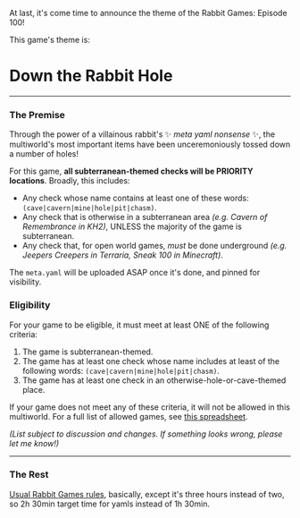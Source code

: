 At last, it's come time to announce the theme of the Rabbit Games: Episode 100!


This game's theme is:
# Down the Rabbit Hole
** **

### __The Premise__

Through the power of a villainous rabbit's :sparkles: _meta yaml nonsense_ :sparkles:, the multiworld's most important items have been unceremoniously tossed down a number of holes! 

For this game, **all subterranean-themed checks will be PRIORITY locations**. Broadly, this includes:
- Any check whose name contains at least one of these words: `(cave|cavern|mine|hole|pit|chasm)`.
- Any check that is otherwise in a subterranean area _(e.g. Cavern of Remembrance in KH2)_, UNLESS the majority of the game is subterranean.
- Any check that, for open world games, _must_ be done underground _(e.g. Jeepers Creepers in Terraria, Sneak 100 in Minecraft)_.

The `meta.yaml` will be uploaded ASAP once it's done, and pinned for visibility.

### __Eligibility__

For your game to be eligible, it must meet at least ONE of the following criteria:
1. The game is subterranean-themed.
2. The game has at least one check whose name includes at least of the following words: `(cave|cavern|mine|hole|pit|chasm)`.
3. The game has at least one check in an otherwise-hole-or-cave-themed place.

If your game does not meet any of these criteria, it will not be allowed in this multiworld. For a full list of allowed games, see [this spreadsheet](<https://docs.google.com/spreadsheets/d/1ezwBABhi8YgqEKJamY6CYm1GMuz6anMLcdE7qceam-4/edit?usp=sharing>).

_(List subject to discussion and changes. If something looks wrong, please let me know!)_
** **
### __The Rest__

[Usual Rabbit Games rules](<https://discord.com/channels/731205301247803413/1223419796087898144/1224549904630808596>), basically, except it's three hours instead of two, so 2h 30min target time for yamls instead of 1h 30min.
